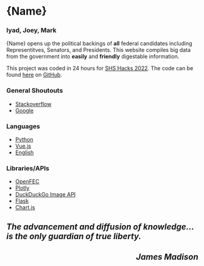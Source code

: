 # {Name}
### Iyad, Joey, Mark
{Name} opens up the political backings of **all** federal candidates including Representitves, Senators, and Presidents. This website compiles big data from the government into **easily** and **friendly** digestable information.

This project was coded in 24 hours for [SHS Hacks 2022](https://shshacks.io/). The code can be found [here](https://github.com/JosephShepin/shs-hacks-2022) on [GitHub](https://github.com/).


### General Shoutouts
- [Stackoverflow](https://stackoverflow.com/)
- [Google](https://www.google.com/)
### Languages
- [Python](https://www.python.org/)
- [Vue.js](https://vuejs.org/)
- [English](https://en.wikipedia.org/wiki/English_language)
### Libraries/APIs
- [OpenFEC](https://api.open.fec.gov/)
- [Plotly](https://plotly.com/graphing-libraries/)
- [DuckDuckGo Image API](https://github.com/deepanprabhu/duckduckgo-images-api)
- [Flask](https://flask.palletsprojects.com/en/2.1.x/)
- [Chart.js](https://www.chartjs.org/)

## __*The advancement and diffusion of knowledge…is the only guardian of true liberty.*__
<div style="text-align: right"><em><h2>James Madison</h2></em></div>